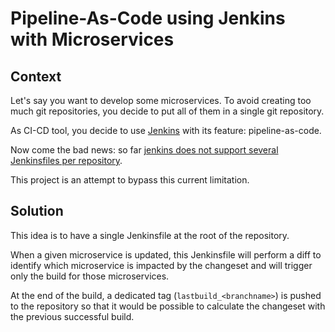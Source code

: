 # Pipeline-As-Code using Jenkins with Microservices

## Context
Let's say you want to develop some microservices.
To avoid creating too much git repositories, you decide to put all of them in a single git repository.

As CI-CD tool, you decide to use [Jenkins](https://jenkins.io/) with its feature: pipeline-as-code.

Now come the bad news: so far [jenkins does not support several Jenkinsfiles per repository](https://issues.jenkins-ci.org/browse/JENKINS-43749).

This project is an attempt to bypass this current limitation.

## Solution
This idea is to have a single Jenkinsfile at the root of the repository.

When a given microservice is updated, this Jenkinsfile will perform a diff to identify
which microservice is impacted by the changeset and will trigger only the build for those microservices.

At the end of the build, a dedicated tag (`lastbuild_<branchname>`) is pushed to the repository so that it would be possible to
calculate the changeset with the previous successful build. 